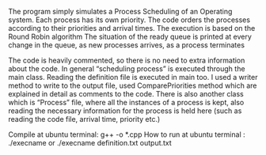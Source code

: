 The program simply simulates a Process Scheduling of an Operating system. Each process has its own priority. 
The code orders the processes according to their priorities and arrival times.
The execution is based on the Round Robin algorithm
The situation of the ready queue is printed at every change in the queue, as new processes arrives, as a process terminates

The code is heavily commented, so there is no need to extra information about the code. In
general “scheduling process” is executed through the main class. Reading the definition file is executed
in main too. I used a writer method to write to the output file, used ComparePriorities method which are
explained in detail as comments to the code. There is also another class which is “Process” file, where all
the instances of a process is kept, also reading the necessary information for the process is held here
(such as reading the code file, arrival time, priority etc.)

Compile at ubuntu terminal: g++ -o <execfile> *.cpp
How to run at ubuntu terminal : ./execname or
                                ./execname definition.txt output.txt
